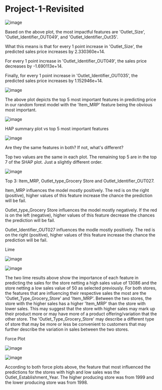 # Project-1-Revisited


![image](https://github.com/BenjaminEngel919/Project-1-Revisited/assets/126991382/f299eaa5-f831-48bc-b683-7cc022e98139)



Based on the above plot, the most impactful features are 'Outlet_Size', 'Outlet_Identifier_OUT049', and 'Outlet_Identifier_Out35'.

What this means is that for every 1 point increase in 'Outlet_Size', the predicted sales price increases by 2.330360e+14.

For every 1 point increase in 'Outlet_Identifier_OUT049', the sales price decreases by -1.690113e+14.

Finally, for every 1 point increase in 'Outlet_Identifier_OUT035', the predicted sales price increases by 1.152946e+14.


![image](https://github.com/BenjaminEngel919/Project-1-Revisited/assets/126991382/60d21efd-3bac-4d64-8420-857c26857184)



The above plot depicts the top 5 most important features in predicting price in our random forest model with the 'Item_MRP' feature being the obvious most important.

![image](https://github.com/BenjaminEngel919/Project-1-Revisited/assets/126991382/ab6bf6ad-3dcd-4cec-876a-1223015b05e3)

HAP summary plot vs top 5 most important features

![image](https://github.com/BenjaminEngel919/Project-1-Revisited/assets/126991382/ef9c5df0-04be-4aa6-a0a4-20f9f8c726a6)


Are they the same features in both? If not, what's different?

Top two values are the same in each plot. The remaining top 5 are in the top 7 of the SHAP plot. Just a slightly different order.


![image](https://github.com/BenjaminEngel919/Project-1-Revisited/assets/126991382/0e595560-fd5b-4507-9100-2751b6a6eabc)


Top 3: Item_MRP, Outlet_type_Grocery Store and Outlet_Identifier_OUT027.

Item_MRP influences the model mostly positively. The red is on the right (positive), higher values of this feature increase the chance the prediction will be fail.

Outlet_type_Grocery Store influences the model mostly negatively. If the red is on the left (negative), higher values of this feature decrease the chances the prediction will be fail.

Outlet_Identifier_OUT027 influences the modle mostly positively. The red is on the right (positive), higher values of this feature increase the chance the prediction will be fail.


Lime

![image](https://github.com/BenjaminEngel919/Project-1-Revisited/assets/126991382/3bed2e35-000b-4460-a5c6-46ce9d5b8d61)

![image](https://github.com/BenjaminEngel919/Project-1-Revisited/assets/126991382/931a7b3b-ae7b-455d-9f37-1240981b8297)


The two lime results above show the importance of each feature in predicting the sales for the store netting a high sales value of 13086 and the store netting a low sales value of 50 as selected previously. For both stores, the features that are influencing their respective sales the most are the 'Outlet_Type_Grocery_Store' and 'Item_MRP'. Between the two stores, the store with the higher sales has a higher 'Item_MRP' than the store with lower sales. This may suggest that the store with higher sales may mark up their product more or may have more of a product offering/variation that the other store. The 'Outlet_Type_Grocery_Store' may describe a different type of store that may be more or less be convenient to customers that may further describe the variation in sales between the two stores.

Force Plot

![image](https://github.com/BenjaminEngel919/Project-1-Revisited/assets/126991382/64e142ac-cce2-48c1-a08b-36b91efbdb17)


![image](https://github.com/BenjaminEngel919/Project-1-Revisited/assets/126991382/e81b374f-11b2-4207-96a3-7dba930cce4c)


According to both force plots above, the feature that most influenced the predictions for the stores with high and low sales was the Outlet_Establishment_Year. The higher producing store was from 1999 and the lower producing store was from 1998.
